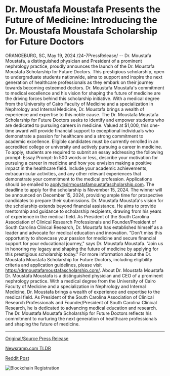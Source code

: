 # Dr. Moustafa Moustafa Presents the Future of Medicine: Introducing the Dr. Moustafa Moustafa Scholarship for Future Doctors

ORANGEBURG, SC, May 19, 2024 /24-7PressRelease/ -- Dr. Moustafa Moustafa, a distinguished physician and President of a prominent nephrology practice, proudly announces the launch of the Dr. Moustafa Moustafa Scholarship for Future Doctors. This prestigious scholarship, open to undergraduate students nationwide, aims to support and inspire the next generation of healthcare professionals as they embark on their journey towards becoming esteemed doctors.  Dr. Moustafa Moustafa's commitment to medical excellence and his vision for shaping the future of medicine are the driving forces behind this scholarship initiative. With a medical degree from the University of Cairo Faculty of Medicine and a specialization in Nephrology and Internal Medicine, Dr. Moustafa brings a wealth of experience and expertise to this noble cause.  The Dr. Moustafa Moustafa Scholarship for Future Doctors seeks to identify and empower students who are dedicated to pursuing careers in medicine. Valued at $1,000, this one-time award will provide financial support to exceptional individuals who demonstrate a passion for healthcare and a strong commitment to academic excellence.  Eligible candidates must be currently enrolled in an accredited college or university and actively pursuing a career in medicine. To apply, students are required to submit an essay addressing the following prompt:  Essay Prompt: In 500 words or less, describe your motivation for pursuing a career in medicine and how you envision making a positive impact in the healthcare field. Include your academic achievements, extracurricular activities, and any other relevant experiences that demonstrate your commitment to the medical profession.  Applications should be emailed to apply@drmoustafamoustafascholarship.com. The deadline to apply for the scholarship is November 15, 2024. The winner will be announced on December 15, 2024, providing ample time for prospective candidates to prepare their submissions.  Dr. Moustafa Moustafa's vision for the scholarship extends beyond financial assistance. He aims to provide mentorship and guidance to scholarship recipients, drawing from his years of experience in the medical field. As President of the South Carolina Association of Clinical Research Professionals and Founder/President of South Carolina Clinical Research, Dr. Moustafa has established himself as a leader and advocate for medical education and innovation.  "Don't miss this opportunity to showcase your passion for medicine and secure financial support for your educational journey," says Dr. Moustafa Moustafa. "Join us in honoring my legacy and shaping the future of medicine by applying for this prestigious scholarship today."  For more information about the Dr. Moustafa Moustafa Scholarship for Future Doctors, including eligibility criteria and application guidelines, please visit https://drmoustafamoustafascholarship.com/.  About Dr. Moustafa Moustafa Dr. Moustafa Moustafa is a distinguished physician and CEO of a prominent nephrology practice. With a medical degree from the University of Cairo Faculty of Medicine and a specialization in Nephrology and Internal Medicine, Dr. Moustafa brings a wealth of experience and expertise to the medical field. As President of the South Carolina Association of Clinical Research Professionals and Founder/President of South Carolina Clinical Research, he is dedicated to advancing medical education and research. The Dr. Moustafa Moustafa Scholarship for Future Doctors reflects his commitment to nurturing the next generation of healthcare professionals and shaping the future of medicine. 

---

[Original/Source Press Release](https://www.24-7pressrelease.com/press-release/511003/dr-moustafa-moustafa-presents-the-future-of-medicine-introducing-the-dr-moustafa-moustafa-scholarship-for-future-doctors)
                    

[Newsramp.com TLDR](https://newsramp.com/curated-news/distinguished-physician-launches-scholarship-for-future-doctors/8eb37b7aa563bb6d6a8205e7d59e60eb) 

 



[Reddit Post](https://www.reddit.com/r/HealthCareNewsInfo/comments/1cvikkk/distinguished_physician_launches_scholarship_for/) 



![Blockchain Registration](https://cdn.newsramp.app/24-7PressRelease/qrcode/245/19/pinkXO0E.webp)